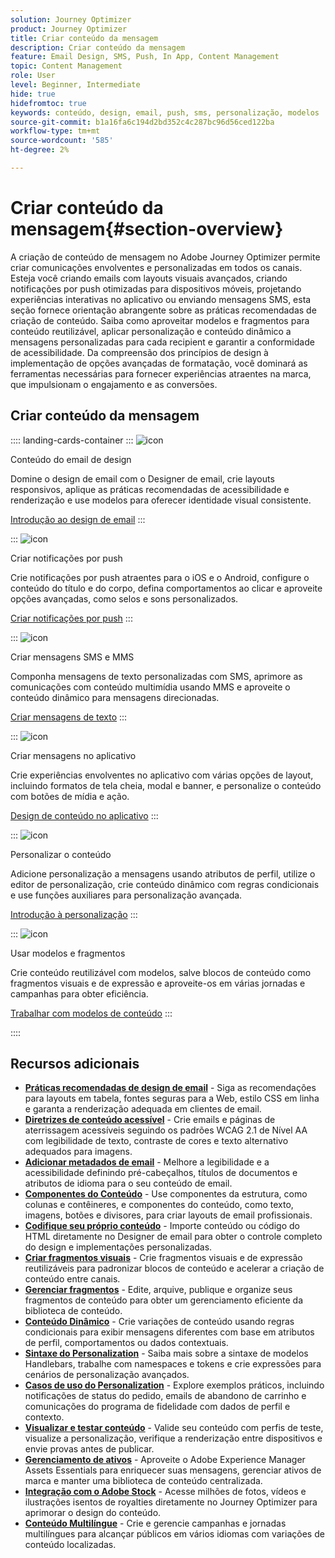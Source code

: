 ```yaml
---
solution: Journey Optimizer
product: Journey Optimizer
title: Criar conteúdo da mensagem
description: Criar conteúdo da mensagem
feature: Email Design, SMS, Push, In App, Content Management
topic: Content Management
role: User
level: Beginner, Intermediate
hide: true
hidefromtoc: true
keywords: conteúdo, design, email, push, sms, personalização, modelos
source-git-commit: b1a16fa6c194d2bd352c4c287bc96d56ced122ba
workflow-type: tm+mt
source-wordcount: '585'
ht-degree: 2%

---
```


# Criar conteúdo da mensagem{#section-overview}

A criação de conteúdo de mensagem no Adobe Journey Optimizer permite criar comunicações envolventes e personalizadas em todos os canais. Esteja você criando emails com layouts visuais avançados, criando notificações por push otimizadas para dispositivos móveis, projetando experiências interativas no aplicativo ou enviando mensagens SMS, esta seção fornece orientação abrangente sobre as práticas recomendadas de criação de conteúdo. Saiba como aproveitar modelos e fragmentos para conteúdo reutilizável, aplicar personalização e conteúdo dinâmico a mensagens personalizadas para cada recipient e garantir a conformidade de acessibilidade. Da compreensão dos princípios de design à implementação de opções avançadas de formatação, você dominará as ferramentas necessárias para fornecer experiências atraentes na marca, que impulsionam o engajamento e as conversões.

## Criar conteúdo da mensagem

:::: landing-cards-container
:::
![icon](https://cdn.experienceleague.adobe.com/icons/email.svg)

Conteúdo do email de design

Domine o design de email com o Designer de email, crie layouts responsivos, aplique as práticas recomendadas de acessibilidade e renderização e use modelos para oferecer identidade visual consistente.

[Introdução ao design de email](../email/get-started-email-design.md)
:::

:::
![icon](https://cdn.experienceleague.adobe.com/icons/mobile.svg?lang=pt-BR)

Criar notificações por push

Crie notificações por push atraentes para o iOS e o Android, configure o conteúdo do título e do corpo, defina comportamentos ao clicar e aproveite opções avançadas, como selos e sons personalizados.

[Criar notificações por push](../push/design-push.md)
:::

:::
![icon](https://cdn.experienceleague.adobe.com/icons/chat.svg)

Criar mensagens SMS e MMS

Componha mensagens de texto personalizadas com SMS, aprimore as comunicações com conteúdo multimídia usando MMS e aproveite o conteúdo dinâmico para mensagens direcionadas.

[Criar mensagens de texto](../sms/create-sms.md)
:::

:::
![icon](https://cdn.experienceleague.adobe.com/icons/device-mobile.svg)

Criar mensagens no aplicativo

Crie experiências envolventes no aplicativo com várias opções de layout, incluindo formatos de tela cheia, modal e banner, e personalize o conteúdo com botões de mídia e ação.

[Design de conteúdo no aplicativo](../in-app/design-in-app.md)
:::

:::
![icon](https://cdn.experienceleague.adobe.com/icons/personalization.svg)

Personalizar o conteúdo

Adicione personalização a mensagens usando atributos de perfil, utilize o editor de personalização, crie conteúdo dinâmico com regras condicionais e use funções auxiliares para personalização avançada.

[Introdução à personalização](../personalization/personalize.md)
:::

:::
![icon](https://cdn.experienceleague.adobe.com/icons/duplicate.svg)

Usar modelos e fragmentos

Crie conteúdo reutilizável com modelos, salve blocos de conteúdo como fragmentos visuais e de expressão e aproveite-os em várias jornadas e campanhas para obter eficiência.

[Trabalhar com modelos de conteúdo](../content-management/use-content-templates.md)
:::

::::


## Recursos adicionais

- **[Práticas recomendadas de design de email](../email/get-started-email-design.md#best-practices)** - Siga as recomendações para layouts em tabela, fontes seguras para a Web, estilo CSS em linha e garanta a renderização adequada em clientes de email.
- **[Diretrizes de conteúdo acessível](../email/accessible-content.md)** - Crie emails e páginas de aterrissagem acessíveis seguindo os padrões WCAG 2.1 de Nível AA com legibilidade de texto, contraste de cores e texto alternativo adequados para imagens.
- **[Adicionar metadados de email](../email/email-metadata.md)** - Melhore a legibilidade e a acessibilidade definindo pré-cabeçalhos, títulos de documentos e atributos de idioma para o seu conteúdo de email.
- **[Componentes do Conteúdo](../email/content-components.md)** - Use componentes da estrutura, como colunas e contêineres, e componentes do conteúdo, como texto, imagens, botões e divisores, para criar layouts de email profissionais.
- **[Codifique seu próprio conteúdo](../email/code-content.md)** - Importe conteúdo ou código do HTML diretamente no Designer de email para obter o controle completo do design e implementações personalizadas.
- **[Criar fragmentos visuais](../content-management/create-fragments.md)** - Crie fragmentos visuais e de expressão reutilizáveis para padronizar blocos de conteúdo e acelerar a criação de conteúdo entre canais.
- **[Gerenciar fragmentos](../content-management/manage-fragments.md)** - Edite, arquive, publique e organize seus fragmentos de conteúdo para obter um gerenciamento eficiente da biblioteca de conteúdo.
- **[Conteúdo Dinâmico](../personalization/dynamic-content.md)** - Crie variações de conteúdo usando regras condicionais para exibir mensagens diferentes com base em atributos de perfil, comportamentos ou dados contextuais.
- **[Sintaxe do Personalization](../personalization/personalization-syntax.md)** - Saiba mais sobre a sintaxe de modelos Handlebars, trabalhe com namespaces e tokens e crie expressões para cenários de personalização avançados.
- **[Casos de uso do Personalization](../personalization/personalization-use-case.md)** - Explore exemplos práticos, incluindo notificações de status do pedido, emails de abandono de carrinho e comunicações do programa de fidelidade com dados de perfil e contexto.
- **[Visualizar e testar conteúdo](../content-management/preview-test.md)** - Valide seu conteúdo com perfis de teste, visualize a personalização, verifique a renderização entre dispositivos e envie provas antes de publicar.
- **[Gerenciamento de ativos](../integrations/assets.md)** - Aproveite o Adobe Experience Manager Assets Essentials para enriquecer suas mensagens, gerenciar ativos de marca e manter uma biblioteca de conteúdo centralizada.
- **[Integração com o Adobe Stock](../integrations/stock.md)** - Acesse milhões de fotos, vídeos e ilustrações isentos de royalties diretamente no Journey Optimizer para aprimorar o design do conteúdo.
- **[Conteúdo Multilíngue](../content-management/multilingual-gs.md)** - Crie e gerencie campanhas e jornadas multilíngues para alcançar públicos em vários idiomas com variações de conteúdo localizadas.


